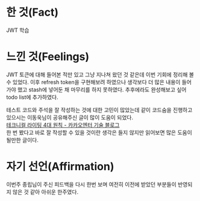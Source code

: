 # 한 것(Fact)

JWT 학습

# 느낀 것(Feelings)

JWT 토큰에 대해 들어본 적만 있고 그냥 지나쳐 왔던 것 같은데 이번 기회에 정리해 볼 수 있었다. 이후 refresh token을 구현해보려 하였으나 생각보다 더 많은 내용이 들어가야 했고 stash에 넣어둔 채 마무리를 하지 못하였다. 추후에라도 완성해보고 싶어 todo list에 추가하였다.

테스트 코드와 주석을 잘 작성하는 것에 대한 고민이 많았는데 같이 코드숨을 진행하고 있으시는 이동욱님이 공유해주신 글이 많이 도움이 되었다.  
[테크니컬 라이팅 4대 원칙 - 카카오엔터 기술 블로그](https://tech.kakaoenterprise.com/102)  
한 번 봤다고 바로 잘 작성할 수 있을 것이란 생각은 들지 않지만 읽어보면 많은 도움이 될만한 글이다.

# 자기 선언(Affirmation)

이번주 종립님이 주신 피드백을 다시 한번 보며 여전히 이전에 받았던 부분들이 반영되지 않은 것 같아 아쉬운 한주였다.
